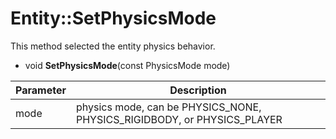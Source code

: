 # Entity::SetPhysicsMode

This method selected the entity physics behavior.

- void **SetPhysicsMode**(const PhysicsMode mode)

| Parameter | Description |
|---|---|
| mode | physics mode, can be PHYSICS_NONE, PHYSICS_RIGIDBODY, or PHYSICS_PLAYER |

